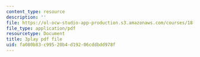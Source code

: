 ```yaml
---
content_type: resource
description: ''
file: https://ol-ocw-studio-app-production.s3.amazonaws.com/courses/18-650-statistics-for-applications-fall-2016/fa080b83c99520b4d19206cddbdd978f_OYcdw5vOgIc.pdf
file_type: application/pdf
resourcetype: Document
title: 3play pdf file
uid: fa080b83-c995-20b4-d192-06cddbdd978f
---
```

